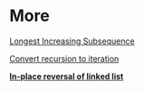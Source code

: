 # More

[Longest Increasing Subsequence](More%2096929a3286bd4c8db1d462e581c566e0/Longest%20Increasing%20Subsequence%20be31cb63e1384c0291ad9337faf040f1.md)

[Convert recursion to iteration](More%2096929a3286bd4c8db1d462e581c566e0/Convert%20recursion%20to%20iteration%2078a56193e6f046b9bee3f34c141d05ce.md)

[**In-place reversal of linked list**](More%2096929a3286bd4c8db1d462e581c566e0/In-place%20reversal%20of%20linked%20list%20d0879bea415a4c5e9b0182ca7ea7004f.md)